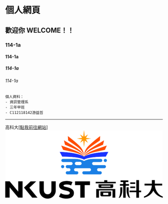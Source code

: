 # 個人網頁
## 歡迎你 WELCOME！！
### 114-1a
#### 114-1a
##### 114-1a
###### 114-1a

```
個人資料：
- 資訊管理系
- 三年甲班
- C112118142游益哲
```
---

高科大[[點我前往網站]](http://www.nkust.edu.tw)
![NKUST](nkust.png "NKUST")
